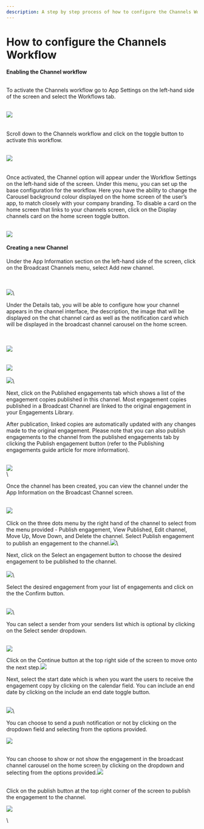 ```yaml
---
description: A step by step process of how to configure the Channels Workflow.
---
```


# How to configure the Channels Workflow

**Enabling the Channel workflow**

\
To activate the Channels workflow go to App Settings on the left-hand side of the screen and select the Workflows tab.

\
![](https://lh7-us.googleusercontent.com/UtKsvjWA-ruxs3HtD2k4VFHz7eYzPjTfkzNiz8nnEAq-C2j7oeY-wIr2Y-psJTVv5O5ImYenvkjq-Ye4t3PuiGJOLvTcm7jLhPsXrU4C4BnArSGOhbGs0yqD-rxEGDe8JiIJtElDsMYE5XED2dV2nLU)\
\
\
Scroll down to the Channels workflow and click on the toggle button to activate this workflow.

\
![](https://lh7-us.googleusercontent.com/k4L6fXvzoye5sYva5s-abf3fW1Qa5qboA8mqJejIW-NTGB62dgClmlxydxs3xe3LIAFSqAQLWA\_H7zhHRi3iv6EnT3MuWi5hkCO25Nc8R\_pHQ-eHXIIaB-hb\_wI2TiKSW\_Nraqds969J-DY8J1tE6KE)\
\
\
Once activated, the Channel option will appear under the Workflow Settings on the left-hand side of the screen. Under this menu, you can set up the base configuration for the workflow. Here you have the ability to change the Carousel background colour displayed on the home screen of the user’s app, to match closely with your company branding. To disable a card on the home screen that links to your channels screen, click on the Display channels card on the home screen toggle button.

\
![](https://lh7-us.googleusercontent.com/\_5IOn9W7X9GTRwCEx2hLZF8kn9Rv1obSDgwsc6N5mSgy3faalHAH3fYIbf6goGf9ceHFkOxCuzBq4Ee5DcdRjp1IZRo2SZM2wCGpfY\_qHKICvi7Xk1qojVZldxIpqzAABe4bgvfMpewv1WtM1N2Il2c)

#### Creating a new Channel

Under the App Information section on the left-hand side of the screen, click on the Broadcast Channels menu, select Add new channel.

\
\
![](https://lh7-us.googleusercontent.com/UklXXkc-PNAaVHa7itFEVF9D2um7VFrHEGyYvenHgbQv72jWRi7Q5ywB1U72aF7RYR1rSkcqAYMt33x8PZcUbaPjzGwke-X1o91vBU63sGztvK90uTEKrhR1LYLRDmSkQfIWvUAX7Ky6DRSjo\_7XLHY)\


Under the Details tab, you will be able to configure how your channel appears in the channel interface, the description, the image that will be displayed on the chat channel card as well as the notification card which will be displayed in the broadcast channel carousel on the home screen.

\
\
![](https://lh7-us.googleusercontent.com/0EZwdJ89wqbL-XX0-P38rAn3NXaJiXIkulB9PTEltlsA04hcqVqxGnvdeCvC\_IhArTU9lPlR57LnBgYOIfz7q\_3COXnAdTn8z\_ZzMXFyQgXNByZfmytpdkCJFG2pfwyGl76GXhAVi60QcGzuhqEQrfE)\
\
\
![](https://lh7-us.googleusercontent.com/noc9zG8ZqUElPL9vCHp8a0uFKrkz6pWUOI75dgSCdGu-Y0qGhMhjd1iTQThxtk-LlZkjiQhAyB7OusuKiOIlhw7BX\_NZnfPTHQK\_G09WBCQXYN2521b87\_TaeE\_yOJ9d06Wt3IREY2mlx3KrrCH4o1I)\
\
![](https://lh7-us.googleusercontent.com/LjIg\_8bNLD8y1Wo2Y\_Z2Sc4fVGg7rDWEPiMmy43xhEjI86qAtqwl8to-HCMDq1zzXX8XKZXua7zXFwsCKzGgrpuMPL614iza81MIC4oZ5Wl-qYTKlkbzd28CAi7nB4gVYLW\_-1zkPIQX3pnR15hYCfo)\


Next, click on the Published engagements tab which shows a list of the engagement copies published in this channel. Most engagement copies published in a Broadcast Channel are linked to the original engagement in your Engagements Library.&#x20;

After publication, linked copies are automatically updated with any changes made to the original engagement. Please note that you can also publish engagements to the channel from the published engagements tab by clicking the Publish engagement button (refer to the Publishing engagements guide article for more information).

\
![](https://lh7-us.googleusercontent.com/QldmLD7QuzKBmmZkXgWjr1AzfW8rwnKTf8WQBq5Nm2NiMKeyD3NRaBVfoby-NChKQciOnp8FYt4RbR8qtGxyc5x1LTTScho4nwhg4kbluhNaZnjZSN3\_EvWse1kjatdvchy\_3p5be1sFHER4BNylrFw)\
\


Once the channel has been created, you can view the channel under the App Information on the Broadcast Channel screen.&#x20;

\
![](https://lh7-us.googleusercontent.com/jRWHIR4pTD2yN07LS66z-9avhkdywzc4JIqiFtnZl55GAWl1xKNmIxngcCtKz181I8uzX0a7X02gIbhRgIg7irOsYj4DYxngFnsTP8K2BYUpvaTUMy4fz2ceACFJJ5hTnS\_E7JlsBaaLag9Hu20O80w)\
\
Click on the three dots menu by the right hand of the channel to select from the menu provided - Publish engagement, View Published, Edit channel, Move Up, Move Down, and Delete the channel. Select Publish engagement to publish an engagement to the channel.![](https://lh7-us.googleusercontent.com/CmR4-i80wABN61u\_vOglywsPuAgzzPlpnXmFhlSlXqoB4VQeB3f-9dtY\_iqbeKmpBmCMbv4UrxpBaZOqqP7QJn-oX693OYgWflItD\_-t6D3bGOF0Jx6n0tq4CbA5wO7eMC1zKvBkcmhuMjtnlNH\_Vwk)\


Next, click on the Select an engagement button to choose the desired engagement to be published to the channel.\
\
![](https://lh7-us.googleusercontent.com/QYfqxja1tlxlSz9lylXe4VgH8GeOpCwK2IOBcFF4ufsw\_ngtiiZCdY\_dsSFtbyCg\_XVyGZ0nRI1Y4RcnsgySxw1aWQG9VH3UgE4IAy9EEGZ-5-\_\_o\_E13BogdBmGJpWQPdE93m17XbjopXPSvZO-L6c)\


Select the desired engagement from your list of engagements and click on the the Confirm button.&#x20;

\
![](https://lh7-us.googleusercontent.com/FodrsnZF3vrfp1fIwlBasoGcm3KNGZoBf7g69bhSjCEQN0TGBvtQfHHD0BSly7Jd353Y\_rt8QnW0kq2rRB9TpY7UdhIsXsr5hoR98xdNgc0GEom88ODWUUQEV2jvFltiQPnJNS9FKRNKWB5BIWkkpfw)\


You can select a sender from your senders list which is optional by clicking on the Select sender dropdown.

\
![](https://lh7-us.googleusercontent.com/S2bXw3Gf7DmFIgeeUAq9Zk7OwUsTjQno16fsz11\_WGVNWuSqBY3SoHNY6eyyKbASdMfNwqimIPgfvZ8eOBR3AOqHM8mFQ1EB2gcxU8PT6zlB3AL-4g8mPu3qTwFh-MToqc1mUhVXDtPYJd7y24EXOZg)

Click on the Continue button at the top right side of the screen to move onto the next step.![](https://lh7-us.googleusercontent.com/zsoukagBJaBkvx9X8ZZKSdvaVGzV0sIwQwflsOYHGCfmGBiUFbkx7iBb5FbLzJ6ks7G4u3sH5fkE2ooxfs3PVTw0ZfQkIGVxXrTW05cUwzohptg-wUv313b\_j925MnF4e9Gmsh19LNMPNnLbPDYKBqg)

Next, select the start date which is when you want the users to receive the engagement copy by clicking on the calendar field. You can include an end date by clicking on the include an end date toggle button.

\
![](https://lh7-us.googleusercontent.com/FyqjLVoY64hJHQXehexc-nv2Rs9qyO8OD-nJFuPCggZyXD8LPecT077\_8rFkc0X4Dpe3W-4In4hEmfvMiTSbrmqHd\_SNNFyhj6SPiAVZtwYGYazL6iLUHuGG6ewZfCYCy0fQMEZn504C1FrLBioexlY)\


You can choose to send a push notification or not by clicking on the dropdown field and selecting from the options provided.

![](https://lh7-us.googleusercontent.com/S9c8KcK4yO325MNwPB0NPlCHiYqYLBnKqYBnsEm6yQWLRvAzb5EXE0ix7axfkQVymcc5NzQWpODSsyWh0NflpjVegW07z69Ik7bMkk4RwJNFAXMrQbnBJ9rSQgs1uG7YUUzlTg\_TqSPkTsgI0-lG\_6U)

\
You can choose to show or not show the engagement in the broadcast channel carousel on the home screen by clicking on the dropdown and selecting from the options provided.![](https://lh7-us.googleusercontent.com/LpUwPdzBCWeVsJcwB1t70bz629lAvRS-BL3bRVuI09nemwU596mKpnAzXRxsY\_ewEi9amCx5DSVM8cGOfAoonARJfIxuSoiqMblu-RylGLlwUlRMglWGj\_HTn30A0mq3kQisucGsUp95rYxCltKHiC8)

\
Click on the publish button at the top right corner of the screen to publish the engagement to the channel.

![](https://lh7-us.googleusercontent.com/MXlvWI2dyneCkpHMj\_Ch2MjMPE28x0iGtTwXiMLhF7B2J3okr7-7XkXMKdMPCYuhbidxdMr\_yQ9AJide0qhDlTi89KPgd2sFW1Tye97RdXFk2eWxCtDUqPk5mvXu3ebsvmPN5VoKH\_jxiBUkbLgdPsI)

\
